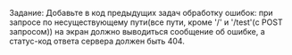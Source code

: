  Задание:
Добавьте в код предыдущих задач обработку ошибок: при запросе по
 несуществующему пути(все пути, кроме '/' и '/test'(с POST запросом)) на экран должно
 выводиться сообщение об ошибке, а статус-код ответа сервера должен быть 404.